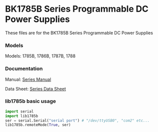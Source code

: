 # BK1785B Series Programmable DC Power Supplies
These files are for the BK1785B Series Programmable DC Power Supplies
  
### Models
Models: 1785B, 1786B, 1787B, 1788


### Documentation
Manual: [Series Manual](https://bkpmedia.s3.amazonaws.com/downloads/manuals/en-us/178xB_manual.pdf)

Data Sheet: [Series Data Sheet](https://bkpmedia.s3.amazonaws.com/downloads/datasheets/en-us/178xB_datasheet.pdf)

### lib1785b basic usage
```python
import serial
import lib1785b
ser = serial.Serial("serial port") # "/dev/ttyUSB0", "com2" etc...
lib1785b.remoteMode(True, ser)
```
